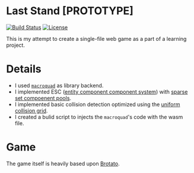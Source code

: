 # Last Stand \[PROTOTYPE\]
[![Build Status](https://github.com/ivan-r-sigaev/last-stand-prototype/actions/workflows/rust.yml/badge.svg)](https://github.com/ivan-r-sigaev/last-stand-prototype/actions)
[![License](https://img.shields.io/badge/License-MIT-yellow.svg)](./LICENSE)

This is my attempt to create a single-file web game as a part of a learning project.
# Details
- I used [`macroquad`][1] as library backend.
- I implemented ESC ([entity component component system][2]) with [sparse set compoenent pools][3].
- I implemented basic collision detection optimized using the [uniform collision grid][4].
- I created a bulid script to injects the `macroquad`'s code with the wasm file.
# Game
The game itself is heavily based upon [Brotato][5].

[1]: https://macroquad.rs/
[2]: https://en.wikipedia.org/wiki/Entity_component_system
[3]: https://skypjack.github.io/2020-08-02-ecs-baf-part-9/
[4]: https://peerdh.com/blogs/programming-insights/efficient-grid-based-collision-detection-in-2d-games
[5]: https://store.steampowered.com/app/1942280/Brotato/
